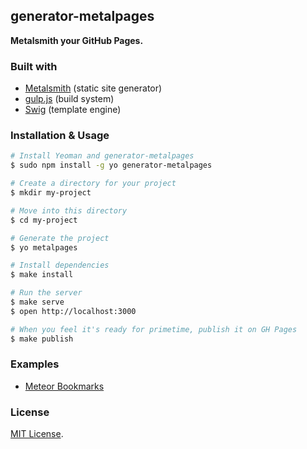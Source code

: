 ## generator-metalpages

**Metalsmith your GitHub Pages.**

### Built with

* [Metalsmith](http://www.metalsmith.io/) (static site generator)
* [gulp.js](http://gulpjs.com/) (build system)
* [Swig](http://paularmstrong.github.io/swig) (template engine)

### Installation & Usage

```bash
# Install Yeoman and generator-metalpages
$ sudo npm install -g yo generator-metalpages

# Create a directory for your project
$ mkdir my-project

# Move into this directory
$ cd my-project

# Generate the project
$ yo metalpages

# Install dependencies
$ make install

# Run the server
$ make serve
$ open http://localhost:3000

# When you feel it's ready for primetime, publish it on GH Pages
$ make publish
```

### Examples

* [Meteor Bookmarks](http://github.com/gillesfabio/meteor-bookmarks)

### License

[MIT License](http://en.wikipedia.org/wiki/MIT_License).
